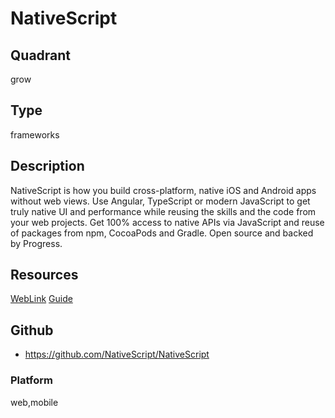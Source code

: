 # NativeScript

## Quadrant
grow

## Type
frameworks

## Description
NativeScript is how you build cross-platform, native iOS and Android apps without web views. Use Angular, TypeScript or modern JavaScript to get truly native UI and performance while reusing the skills and the code from your web projects. Get 100% access to native APIs via JavaScript and reuse of packages from npm, CocoaPods and Gradle. Open source and backed by Progress.

## Resources
[WebLink](https://www.nativescript.org/)
[Guide](https://docs.nativescript.org/)

## Github
* https://github.com/NativeScript/NativeScript

### Platform
web,mobile
